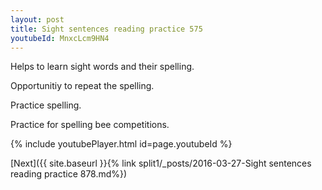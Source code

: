 ```yaml
---
layout: post
title: Sight sentences reading practice 575
youtubeId: MnxcLcm9HN4
---
```

 
 
Helps to learn sight words and their spelling.

Opportunitiy to repeat the spelling. 

Practice spelling. 
 
Practice for spelling bee competitions. 
 
{% include youtubePlayer.html id=page.youtubeId %}
 
 

[Next]({{ site.baseurl }}{% link  split1/_posts/2016-03-27-Sight sentences reading practice 878.md%})
 
